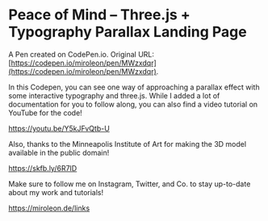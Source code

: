 # Peace of Mind – Three.js + Typography Parallax Landing Page

A Pen created on CodePen.io. Original URL: [https://codepen.io/miroleon/pen/MWzxdqr](https://codepen.io/miroleon/pen/MWzxdqr).

In this Codepen, you can see one way of approaching a parallax effect with some interactive typography and three.js. While I added a lot of documentation for you to follow along, you can also find a video tutorial on YouTube for the code!

https://youtu.be/Y5kJFvQtb-U

Also, thanks to the Minneapolis Institute of Art for making the 3D model available in the public domain!

https://skfb.ly/6R7ID

Make sure to follow me on Instagram, Twitter, and Co. to stay up-to-date about my work and tutorials!

https://miroleon.de/links